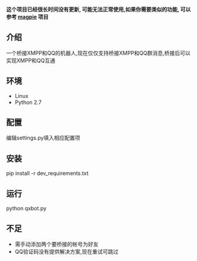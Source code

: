 **这个项目已经很长时间没有更新, 可能无法正常使用,如果你需要类似的功能, 可以参考 [magpie](https://github.com/coldnight/magpie) 项目**
## 介绍
一个桥接XMPP和QQ的机器人,现在仅仅支持桥接XMPP和QQ群消息,桥接后可以实现XMPP和QQ互通

## 环境
* Linux
* Python 2.7

## 配置
编辑settings.py填入相应配置项

## 安装
pip install -r dev_requirements.txt

## 运行
python qxbot.py

## 不足
* 需手动添加两个要桥接的帐号为好友
* QQ验证码没有提供解决方案,现在重试可跳过
